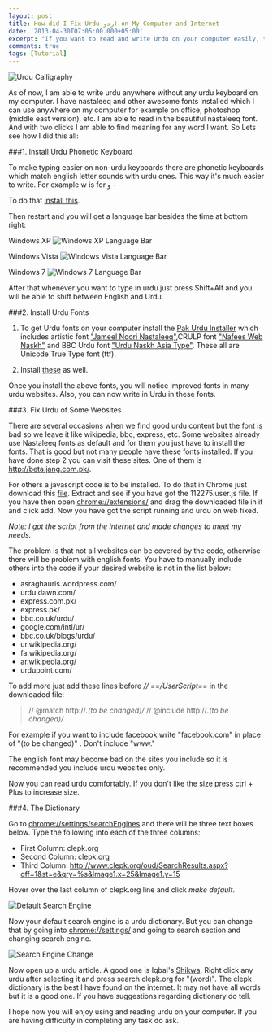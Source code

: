 ```yaml
---
layout: post
title: How did I Fix Urdu اردو on My Computer and Internet
date: '2013-04-30T07:05:00.000+05:00'
excerpt: "If you want to read and write Urdu on your computer easily, this post is for you."
comments: true
tags: [Tutorial]
---
```


![Urdu Calligraphy](http://2.bp.blogspot.com/-FS081aX2x1Y/VRu5FDWImxI/AAAAAAAAmSA/8qLi9o8z07I/s1600/art.jpg)

As of now, I am able to write urdu anywhere without any urdu keyboard on my computer. I have nastaleeq and other awesome fonts installed which I can use anywhere on my computer for example on office, photoshop (middle east version), etc. I am able to read in the beautiful nastaleeq font. And with two clicks I am able to find meaning for any word I want. So Lets see how I did this all:


###1. Install Urdu Phonetic Keyboard

To make typing easier on non-urdu keyboards there are phonetic keyboards which match english letter sounds with urdu ones. This way it's much easier to write. For example w is for و -

To do that [install this](http://download.cnet.com/Pak-Urdu-Installer/3000-2094_4-75452850.html).

Then restart and you will get a language bar besides the time at bottom right:
 
Windows XP 
![Windows XP Language Bar](http://www.mbilalm.com/images/xp-language-bar.gif)

Windows Vista 
![Windows Vista Language Bar](http://www.mbilalm.com/images/vista-language-bar.gif) 

Windows 7 
![Windows 7 Language Bar](http://www.mbilalm.com/images/7-language-bar.gif)

After that whenever you want to type in urdu just press Shift+Alt and you will be able to shift between English and Urdu.

###2. Install Urdu Fonts

1. To get Urdu fonts on your computer install the [Pak Urdu   Installer](http://www.mbilalm.com/download/pak-urdu-installer.php) which includes artistic font ["Jameel Noori Nastaleeq"](http://www.mbilalm.com/urdu-font.php),CRULP font ["Nafees Web Naskh"](http://www.crulp.org/) and BBC Urdu font ["Urdu Naskh Asia Type"](http://www.bbc.co.uk/urdu/). These all are Unicode True Type font (ttf).

2. Install [these](http://www.alislam.org/urdu/font/UrduFonts.exe) as well.

Once you install the above fonts, you will notice improved fonts in many urdu websites. Also, you can now write in Urdu in these fonts.

###3. Fix Urdu of Some Websites

There are several occasions when we find good urdu content but the font is bad so we leave it like wikipedia, bbc, express, etc. Some websites already use Nastaleeq fonts as default and for them you just have to install the fonts. That is good but not many people have these fonts installed. If you have done step 2 you can visit these sites. One of them is http://beta.jang.com.pk/.

For others a javascript code is to be installed. To do that in Chrome just download this [file]( http://www.mediafire.com/download.php?l5wqlizs377e6pn). Extract and see if you have got the 112275.user.js file. If you have then open [chrome://extensions/](chrome://extensions/) and drag the downloaded file in it and click add. Now you have got the script running and urdu on web fixed.

_Note: I got the script from the internet and made changes to meet my needs._

The problem is that not all websites can be covered by the code, otherwise there will be problem with english fonts. You have to manually include others into the code if your desired website is not in the list below:
* asraghauris.wordpress.com/
* urdu.dawn.com/
* express.com.pk/
* express.pk/
* bbc.co.uk/urdu/
* google.com/intl/ur/
* bbc.co.uk/blogs/urdu/
* ur.wikipedia.org/
* fa.wikipedia.org/
* ar.wikipedia.org/
* urdupoint.com/

To add more just add these lines before _//_ _==/UserScript==_ in the downloaded file:


>// @match http://*.(to be changed)/*
>// @include http://*.(to be changed)/*


For example if you want to include facebook write "facebook.com" in place of "(to be changed)" . Don't include "www."


The english font may become bad on the sites you include so it is recommended you include urdu websites only.


Now you can read urdu comfortably. If you don't like the size press ctrl + Plus to increase size.


###4. The Dictionary

Go to [chrome://settings/searchEngines](chrome://settings/searchEngines) and there will be three text boxes below. Type the following into each of the three columns:
* First Column: clepk.org
* Second Column: clepk.org
* Third Column: http://www.clepk.org/oud/SearchResults.aspx?off=1&st=e&qry=%s&Image1.x=25&Image1.y=15

Hover over the last column of clepk.org line and click _make default_.

![Default Search Engine](http://waqasabbasi7.files.wordpress.com/2013/04/make-default.png)

Now your default search engine is a urdu dictionary. But you can change that by going into [chrome://settings/](chrome://settings/) and going to search section and changing search engine. 

![Search Engine Change](http://waqasabbasi7.files.wordpress.com/2013/04/urdu.png)

Now open up a urdu article. A good one is Iqbal's [Shikwa](http://asraghauris.wordpress.com/2013/01/26/iqbal-ka-shikwa/). Right click any urdu after selecting it and press search clepk.org for "(word)". The clepk dictionary is the best I have found 
on the internet. It may not have all words but it is a good one. If you have suggestions regarding dictionary do tell. 


I hope now you will enjoy using and reading urdu on your computer. If you are having difficulty in completing any task do ask. 
